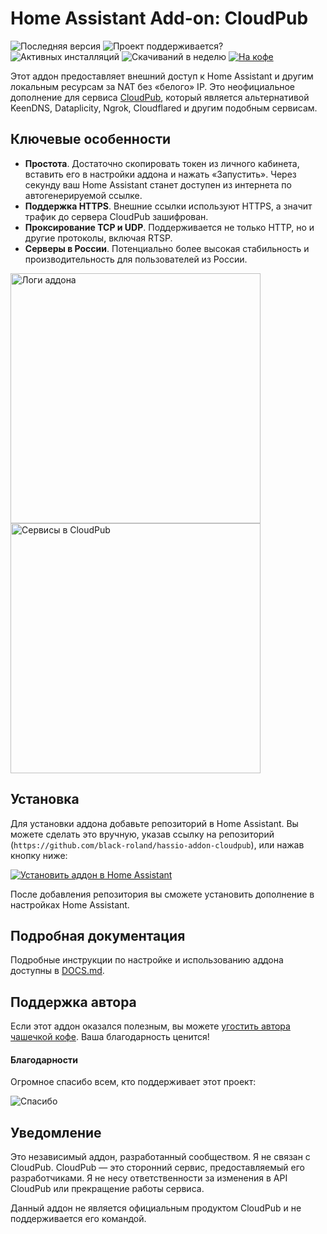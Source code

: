 # Home Assistant Add-on: CloudPub

![Последняя версия][latest-version-shield]
![Проект поддерживается?][maintenance-shield]
![Активных инсталляций][reported-installations-shield]
![Скачиваний в неделю][weekly-downloads-shield]
[![На кофе][donate-shield]][donate-link]

Этот аддон предоставляет внешний доступ к Home Assistant и другим локальным ресурсам за NAT без «белого» IP. Это неофициальное дополнение для сервиса [CloudPub](https://cloudpub.ru/), который является альтернативой KeenDNS, Dataplicity, Ngrok, Cloudflared и другим подобным сервисам.

## Ключевые особенности

- **Простота**. Достаточно скопировать токен из личного кабинета, вставить его в настройки аддона и нажать «Запустить». Через секунду ваш Home Assistant станет доступен из интернета по автогенерируемой ссылке.
- **Поддержка HTTPS**. Внешние ссылки используют HTTPS, а значит трафик до сервера CloudPub зашифрован.
- **Проксирование TCP и UDP**. Поддерживается не только HTTP, но и другие протоколы, включая RTSP.
- **Серверы в России**. Потенциально более высокая стабильность и производительность для пользователей из России.

<img src="https://github.com/user-attachments/assets/9aa52fe2-0fda-40ce-a15e-e4c7702c8c19" alt="Логи аддона" width="400" />
<img src="https://github.com/user-attachments/assets/32bddd8d-7986-4640-a0d7-66c7fcf50eeb" alt="Сервисы в CloudPub" width="400" />

## Установка

Для установки аддона добавьте репозиторий в Home Assistant. Вы можете сделать это вручную, указав ссылку на репозиторий (`https://github.com/black-roland/hassio-addon-cloudpub`), или нажав кнопку ниже:

[![Установить аддон в Home Assistant](https://my.home-assistant.io/badges/supervisor_addon.svg)](https://my.home-assistant.io/redirect/supervisor_addon/?repository_url=https%3A%2F%2Fgithub.com%2Fblack-roland%2Fhassio-addon-cloudpub&addon=6cd8d65a_cloudpub)

После добавления репозитория вы сможете установить дополнение в настройках Home Assistant.

## Подробная документация

Подробные инструкции по настройке и использованию аддона доступны в [DOCS.md](https://github.com/black-roland/hassio-addon-cloudpub/blob/master/cloudpub/DOCS.md).

## Поддержка автора

Если этот аддон оказался полезным, вы можете [угостить автора чашечкой кофе](https://mansmarthome.info/donate/#donationalerts). Ваша благодарность ценится!

#### Благодарности

Огромное спасибо всем, кто поддерживает этот проект:

![Спасибо][donors-list]

## Уведомление

Это независимый аддон, разработанный сообществом. Я не связан с CloudPub. CloudPub — это сторонний сервис, предоставляемый его разработчиками. Я не несу ответственности за изменения в API CloudPub или прекращение работы сервиса.

Данный аддон не является официальным продуктом CloudPub и не поддерживается его командой.

[latest-version-shield]: https://img.shields.io/github/package-json/v/black-roland/hassio-addon-cloudpub?filename=cloudpub%2Fconfig.json&style=flat-square&label=%D0%B2%D0%B5%D1%80%D1%81%D0%B8%D1%8F&cacheSeconds=86400
[maintenance-shield]: https://img.shields.io/maintenance/%D0%B4%D0%B0/2025?style=flat-square&label=%D0%BF%D0%BE%D0%B4%D0%B4%D0%B5%D1%80%D0%B6%D0%B8%D0%B2%D0%B0%D0%B5%D1%82%D1%81%D1%8F%3F
[reported-installations-shield]: https://img.shields.io/badge/dynamic/json?url=https%3A%2F%2Fanalytics.home-assistant.io%2Faddons.json&query=6cd8d65a_cloudpub.total&style=flat-square&label=%D0%BF%D0%BE%D0%BB%D1%8C%D0%B7%D0%BE%D0%B2%D0%B0%D1%82%D0%B5%D0%BB%D0%B5%D0%B9&color=brightgreen&cacheSeconds=86400
[weekly-downloads-shield]: https://img.shields.io/badge/dynamic/json?url=https%3A%2F%2Fmansmarthome.info%2Fgithub%2Fblack-roland%2Fhassio-addon-cloudpub%2Ftraffic.json&query=weekly.uniques&suffix=%20%D0%B2%20%D0%BD%D0%B5%D0%B4%D0%B5%D0%BB%D1%8E&style=flat-square&label=%D1%81%D0%BA%D0%B0%D1%87%D0%B8%D0%B2%D0%B0%D0%BD%D0%B8%D0%B9&color=brightgreen&cacheSeconds=86400
[donate-shield]: https://img.shields.io/badge/%D0%B4%D0%BE%D0%BD%D0%B0%D1%82-%D0%BD%D0%B0%20%D0%BA%D0%BE%D1%84%D0%B5-cc3336?style=flat-square&logo=coffeescript&labelColor=a67b5b
[donate-link]: https://mansmarthome.info/donate/#donationalerts
[donors-list]: https://github.com/user-attachments/assets/0875ff95-4e7f-44c7-8ccd-82a1c05b6478


